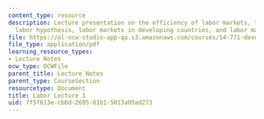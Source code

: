 ```yaml
---
content_type: resource
description: Lecture presentation on the efficiency of labor markets, the surplus
  labor hypothesis, labor markets in developing countries, and labor market regulation.
file: https://ol-ocw-studio-app-qa.s3.amazonaws.com/courses/14-771-development-economics-microeconomic-issues-and-policy-models-fall-2008/7f5f613ecb6d269581b15013a05ad273_lec17.pdf
file_type: application/pdf
learning_resource_types:
- Lecture Notes
ocw_type: OCWFile
parent_title: Lecture Notes
parent_type: CourseSection
resourcetype: Document
title: Labor Lecture 1
uid: 7f5f613e-cb6d-2695-81b1-5013a05ad273
---
```


